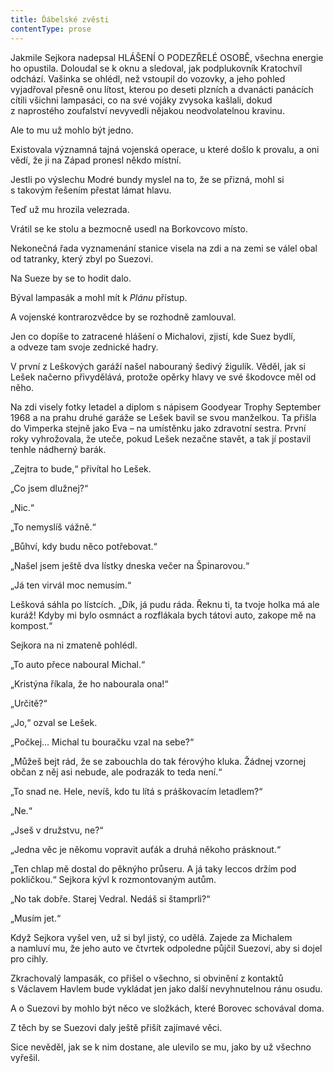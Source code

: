 ```yaml
---
title: Ďábelské zvěsti
contentType: prose
---
```


<section>

Jakmile Sejkora nadepsal HLÁŠENÍ O PODEZŘELÉ OSOBĚ, všechna energie ho opustila. Doloudal se k oknu a sledoval, jak podplukovník Kratochvíl odchází. Vašinka se ohlédl, než vstoupil do vozovky, a jeho pohled vyjadřoval přesně onu lítost, kterou po deseti plzních a dvanácti panácích cítili všichni lampasáci, co na své vojáky zvysoka kašlali, dokud z naprostého zoufalství nevyvedli nějakou neodvolatelnou kravinu.

Ale to mu už mohlo být jedno.

Existovala významná tajná vojenská operace, u které došlo k provalu, a oni vědí, že ji na Západ pronesl někdo místní.

Jestli po výslechu Modré bundy myslel na to, že se přizná, mohl si s takovým řešením přestat lámat hlavu.

Teď už mu hrozila velezrada.

Vrátil se ke stolu a bezmocně usedl na Borkovcovo místo.

Nekonečná řada vyznamenání stanice visela na zdi a na zemi se válel obal od tatranky, který zbyl po Suezovi.

Na Sueze by se to hodit dalo.

Býval lampasák a mohl mít k _Plánu_ přístup.

A vojenské kontrarozvědce by se rozhodně zamlouval.

Jen co dopíše to zatracené hlášení o Michalovi, zjistí, kde Suez bydlí, a odveze tam svoje zednické hadry.

</section>

<section>

V první z Leškových garáží našel nabouraný šedivý žigulík. Věděl, jak si Lešek načerno přivydělává, protože opěrky hlavy ve své škodovce měl od něho.

Na zdi visely fotky letadel a diplom s nápisem Goodyear Trophy September 1968 a na prahu druhé garáže se Lešek bavil se svou manželkou. Ta přišla do Vimperka stejně jako Eva – na umístěnku jako zdravotní sestra. První roky vyhrožovala, že uteče, pokud Lešek nezačne stavět, a tak jí postavil tenhle nádherný barák.

„Zejtra to bude,“ přivítal ho Lešek.

„Co jsem dlužnej?“

„Nic.“

„To nemyslíš vážně.“

„Bůhví, kdy budu něco potřebovat.“

„Našel jsem ještě dva lístky dneska večer na Špinarovou.“

„Já ten virvál moc nemusím.“

Lešková sáhla po lístcích. „Dík, já pudu ráda. Řeknu ti, ta tvoje holka má ale kuráž! Kdyby mi bylo osmnáct a rozflákala bych tátovi auto, zakope mě na kompost.“

Sejkora na ni zmateně pohlédl.

„To auto přece naboural Michal.“

„Kristýna říkala, že ho nabourala ona!“

„Určitě?“

„Jo,“ ozval se Lešek.

„Počkej… Michal tu bouračku vzal na sebe?“

„Můžeš bejt rád, že se zabouchla do tak férovýho kluka. Žádnej vzornej občan z něj asi nebude, ale podrazák to teda není.“

„To snad ne. Hele, nevíš, kdo tu lítá s práškovacím letadlem?“

„Ne.“

„Jseš v družstvu, ne?“

„Jedna věc je někomu vopravit auťák a druhá někoho prásknout.“

„Ten chlap mě dostal do pěknýho průseru. A já taky leccos držím pod pokličkou.“ Sejkora kývl k rozmontovaným autům.

„No tak dobře. Starej Vedral. Nedáš si štamprli?“

„Musím jet.“

Když Sejkora vyšel ven, už si byl jistý, co udělá. Zajede za Michalem a namluví mu, že jeho auto ve čtvrtek odpoledne půjčil Suezovi, aby si dojel pro cihly.

Zkrachovalý lampasák, co přišel o všechno, si obvinění z kontaktů s Václavem Havlem bude vykládat jen jako další nevyhnutelnou ránu osudu.

A o Suezovi by mohlo být něco ve složkách, které Borovec schovával doma.

Z těch by se Suezovi daly ještě přišít zajímavé věci.

Sice nevěděl, jak se k nim dostane, ale ulevilo se mu, jako by už všechno vyřešil.

</section>

